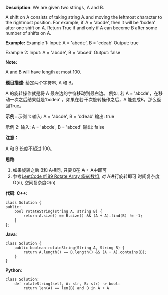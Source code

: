 __Description__:
We are given two strings, A and B.

A shift on A consists of taking string A and moving the leftmost character to the rightmost position. For example, if A = 'abcde', then it will be 'bcdea' after one shift on A. Return True if and only if A can become B after some number of shifts on A.

__Example:__
Example 1:
Input: A = 'abcde', B = 'cdeab'
Output: true

Example 2:
Input: A = 'abcde', B = 'abced'
Output: false

__Note:__

A and B will have length at most 100.

__题目描述__:
给定两个字符串, A 和 B。

A 的旋转操作就是将 A 最左边的字符移动到最右边。 例如, 若 A = 'abcde'，在移动一次之后结果就是'bcdea' 。如果在若干次旋转操作之后，A 能变成B，那么返回True。

__示例 :__
示例 1:
输入: A = 'abcde', B = 'cdeab'
输出: true

示例 2:
输入: A = 'abcde', B = 'abced'
输出: false

__注意：__

A 和 B 长度不超过 100。

__思路__:
1. 如果旋转之后 B和 A相同, 只要 B在 A + A中即可
2. 参考[LeetCode #189 Rotate Array 旋转数组](https://www.jianshu.com/p/15443e6ea0de), 对 A进行旋转即可
时间复杂度O(n), 空间复杂度O(n)

__代码__:
__C++__:
```
class Solution {
public:
    bool rotateString(string A, string B) {
        return A.size() == B.size() && (A + A).find(B) != -1;
    }
};
```

__Java__:
```
class Solution {
    public boolean rotateString(String A, String B) {
        return A.length() == B.length() && (A + A).contains(B);
    }
}
```

__Python__:
```
class Solution:
    def rotateString(self, A: str, B: str) -> bool:
        return len(A) == len(B) and B in A + A
```